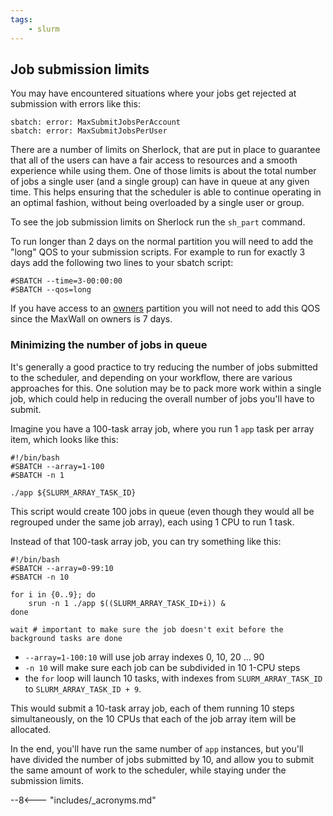 ```yaml
---
tags:
    - slurm
---
```


## Job submission limits

You may have encountered situations where your jobs get rejected at submission
with errors like this:

``` shell
sbatch: error: MaxSubmitJobsPerAccount
sbatch: error: MaxSubmitJobsPerUser
```

There are a number of limits on Sherlock, that are put in place to guarantee
that all of the users can have a fair access to resources and a smooth
experience while using them. One of those limits is about the total number of
jobs a single user (and a single group) can have in queue at any given time.
This helps ensuring that the scheduler is able to continue operating in an
optimal fashion, without being overloaded by a single user or group.

To see the job submission limits on Sherlock run the `sh_part` command.  

To run longer than 2 days on the normal partition you will need to add the "long" QOS to your submission scripts.
For example to run for exactly 3 days add the following two lines to your sbatch script:   

``` shell
#SBATCH --time=3-00:00:00
#SBATCH --qos=long
```

If you have access to an [owners][url_owners] partition you will not need to add this QOS since the MaxWall on owners is 7 days.

### Minimizing the number of jobs in queue

It's generally a good practice to try reducing the number of jobs submitted to
the scheduler, and depending on your workflow, there are various approaches for
this. One solution may be to pack more work within a single job, which could
help in reducing the overall number of jobs you'll have to submit.

Imagine you have a 100-task array job, where you run 1 `app` task per array
item, which looks like this:


``` shell
#!/bin/bash
#SBATCH --array=1-100
#SBATCH -n 1

./app ${SLURM_ARRAY_TASK_ID}
```

This script would create 100 jobs in queue (even though they would all
be regrouped under the same job array), each using 1 CPU to run 1 task.



Instead of that 100-task array job, you can try something like this:

``` shell
#!/bin/bash
#SBATCH --array=0-99:10
#SBATCH -n 10

for i in {0..9}; do
    srun -n 1 ./app $((SLURM_ARRAY_TASK_ID+i)) &
done

wait # important to make sure the job doesn't exit before the background tasks are done
```

* `--array=1-100:10` will use job array indexes 0, 10, 20 ... 90
* `-n 10` will make sure each job can be subdivided in 10 1-CPU steps
* the `for` loop will launch 10 tasks, with indexes from `SLURM_ARRAY_TASK_ID`
  to `SLURM_ARRAY_TASK_ID + 9`.

This would submit a 10-task array job, each of them running 10 steps
simultaneously, on the 10 CPUs that each of the job array item will be allocated.

In the end, you'll have run the same number of `app` instances, but you'll have
divided the number of jobs submitted by 10, and allow you to submit the same
amount of work to the scheduler, while staying under the submission limits.


--8<--- "includes/_acronyms.md"

[url_owners]:  /docs/concepts/#investing-in-sherlock

